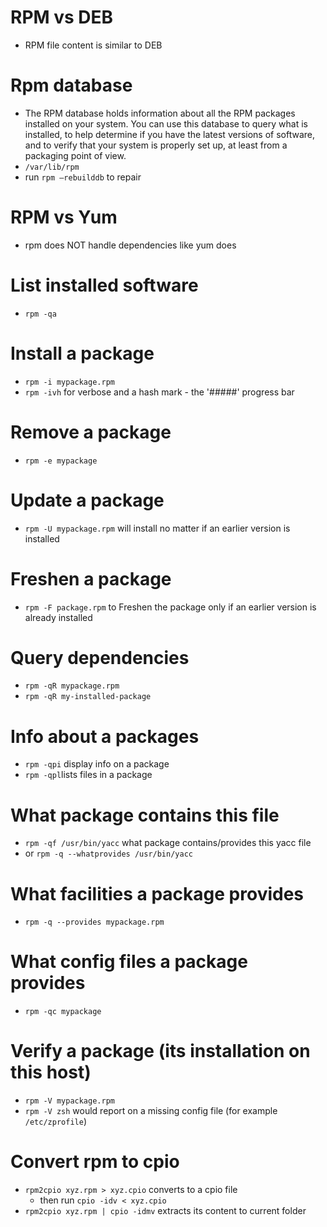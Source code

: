 # RPM vs DEB
- RPM file content is similar to DEB

# Rpm database
- The RPM database holds information about all the RPM packages installed on your system. You can use this database to query what is installed, to help determine if you have the latest versions of software, and to verify that your system is properly set up, at least from a packaging point of view.
- `/var/lib/rpm`
- run `rpm —rebuilddb` to repair

# RPM vs Yum
- rpm does NOT handle dependencies like yum does

# List installed software
* `rpm -qa`

# Install a package
* `rpm -i mypackage.rpm`
* `rpm -ivh` for verbose and a hash mark - the '#####' progress bar

# Remove a package
- `rpm -e mypackage`

# Update a package
* `rpm -U mypackage.rpm` will install no matter if an earlier version is installed

# Freshen a package
- `rpm -F package.rpm` to Freshen the package only if an earlier version is already installed

# Query dependencies
* `rpm -qR mypackage.rpm`
* `rpm -qR my-installed-package`

# Info about a packages
- `rpm -qpi` display info on a package
- `rpm -qpl`lists files in a package

# What package contains this file
- `rpm -qf /usr/bin/yacc` what package contains/provides this yacc file
- or `rpm -q --whatprovides /usr/bin/yacc`

# What facilities a package provides
- `rpm -q --provides mypackage.rpm`

# What config files a package provides
- `rpm -qc mypackage`

# Verify a package (its installation on this host)
* `rpm -V mypackage.rpm`
* `rpm -V zsh` would report on a missing config file (for example `/etc/zprofile`)

# Convert rpm to cpio
- `rpm2cpio xyz.rpm > xyz.cpio` converts to a cpio file
  - then run `cpio -idv < xyz.cpio`
- `rpm2cpio xyz.rpm | cpio -idmv` extracts its content to current folder
